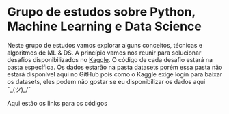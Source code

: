 # Grupo de estudos sobre Python, Machine Learning e Data Science

Neste grupo de estudos vamos explorar alguns conceitos, técnicas e algoritmos de ML & DS. A princípio vamos nos reunir para solucionar desafios disponibilizados no [Kaggle](https://www.kaggle.com). O código de cada desafio estará na pasta específica. Os dados estarão na pasta datasets porém essa pasta não estará disponível aqui no GitHub pois como o Kaggle exige login para baixar os datasets, eles podem não gostar se eu disponibilizar os dados aqui ¯\_(ツ)_/¯<br>

Aqui estão os links para os códigos